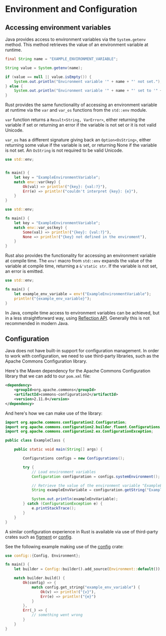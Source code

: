# Environment and Configuration

## Accessing environment variables

Java provides access to environment variables via the `System.getenv` method. This method retrieves the value of an environment variable at runtime.

```java
final String name = "EXAMPLE_ENVIRONMENT_VARIABLE";

String value = System.getenv(name);

if (value == null || value.isEmpty()) {
    System.out.println("Environment variable '" + name + "' not set.");
} else {
    System.out.println("Environment variable '" + name + "' set to '" + value + "'.");
}
```

Rust provides the same functionality of accessing an environment variable at
runtime via the `var` and `var_os` functions from the `std::env` module.

`var` function returns a `Result<String, VarError>`, either returning the
variable if set or returning an error if the variable is not set or it is not
valid Unicode.

`var_os` has a different signature giving back an `Option<OsString>`, either
returning some value if the variable is set, or returning None if the variable
is not set. An `OsString` is not required to be valid Unicode.

```rust
use std::env;


fn main() {
    let key = "ExampleEnvironmentVariable";
    match env::var(key) {
        Ok(val) => println!("{key}: {val:?}"),
        Err(e) => println!("couldn't interpret {key}: {e}"),
    }
}
```

```rust
use std::env;

fn main() {
    let key = "ExampleEnvironmentVariable";
    match env::var_os(key) {
        Some(val) => println!("{key}: {val:?}"),
        None => println!("{key} not defined in the enviroment"),
    }
}
```

Rust also provides the functionality for accessing an environment variable at
compile time. The `env!` macro from `std::env` expands the value of the variable
at compile time, returning a `&'static str`. If the variable is not set, an
error is emitted.

```rust
use std::env;

fn main() {
    let example_env_variable = env!("ExampleEnvironmentVariable");
    println!("{example_env_variable}");
}
```

In Java, compile time access to environment variables can be achieved, but in a
less straightforward way, using [Reflection API][reflection]. Generally this is not recommended in modern Java.

[reflection]: https://docs.oracle.com/en/java/javase/21/docs/api/java.base/java/lang/reflect/package-summary.html

## Configuration

Java does not have built-in support for configuration management. In order to work with configuration, we need to use third-party libraries, such as the Apache Commons Configuration library.

Here's the Maven dependency for the Apache Commons Configuration library that we can add to our `pom.xml` file:

```xml
<dependency>
    <groupId>org.apache.commons</groupId>
    <artifactId>commons-configuration2</artifactId>
    <version>2.11.0</version>
</dependency>
```

And here's how we can make use of the library:

```java
import org.apache.commons.configuration2.Configuration;
import org.apache.commons.configuration2.builder.fluent.Configurations;
import org.apache.commons.configuration2.ex.ConfigurationException;

public class ExampleClass {

    public static void main(String[] args) {

        Configurations configs = new Configurations();

        try {
            // Load environment variables
            Configuration configuration = configs.systemEnvironment();

            // Retrieve the value of the environment variable "ExampleEnvVariable"
            String exampleEnvVariable = configuration.getString("ExampleEnvVariable");

            System.out.println(exampleEnvVariable);
        } catch (ConfigurationException e) {
            e.printStackTrace();
        }
    }
}
```

A similar configuration experience in Rust is available via use of third-party
crates such as [figment] or [config].

See the following example making use of the [config] crate:

```rust
use config::{Config, Environment};

fn main() {
    let builder = Config::builder().add_source(Environment::default());

    match builder.build() {
        Ok(config) => {
            match config.get_string("example_env_variable") {
                Ok(v) => println!("{v}"),
                Err(e) => println!("{e}")
            }
        },
        Err(_) => {
            // something went wrong
        }
    }
}

```

[figment]: https://crates.io/crates/figment
[config]: https://crates.io/crates/config
